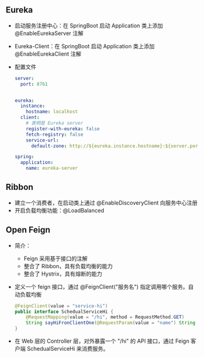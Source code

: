 ## Eureka

- 启动服务注册中心：在 SpringBoot 启动 Application 类上添加 @EnableEurekaServer 注解

- Eureka-Client：在 SpringBoot 启动 Application 类上添加 @EnableEurekaClient 注解

- 配置文件

  ```yaml
  server:
    port: 8761
  
  
  eureka:
    instance:
      hostname: localhost
    client:
      # 表明是 Eureka server
      register-with-eureka: false
      fetch-registry: false
      service-url:
        default-zone: http://${eureka.instance.hostname}:${server.port}/eureka/
  
  spring:
    application:
      name: eureka-server
  ```

  



## Ribbon

- 建立一个消费者，在启动类上通过 @EnableDiscoveryClient 向服务中心注册
- 开启负载均衡功能：@LoadBalanced





## Open Feign

- 简介：

  - Feign 采用基于接口的注解
  - 整合了 Ribbon，具有负载均衡的能力
  - 整合了 Hystrix，具有熔断的能力

- 定义一个 feign 接口，通过 @FeignClient("服务名") 指定调用哪个服务。自动负载均衡

  ```java
  @FeignClient(value = "service-hi")
  public interface SchedualServiceHi {
      @RequestMapping(value = "/hi", method = RequestMethod.GET)
      String sayHiFronClientOne(@RequestParam(value = "name") String name);
  }
  ```

- 在 Web 层的 Controller 层，对外暴露一个 "/hi" 的 API 接口，通过 Feign 客户端 SchedualServiceHi 来消费服务。
